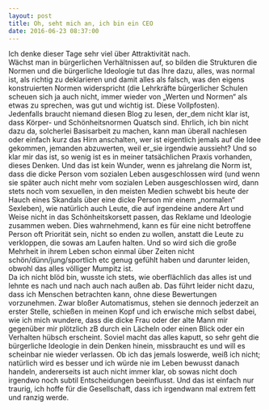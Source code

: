 ```yaml
---
layout: post
title: Oh, seht mich an, ich bin ein CEO
date: 2016-06-23 08:37:00
---
```


Ich denke dieser Tage sehr viel über Attraktivität nach.<br>
Wächst man in bürgerlichen Verhältnissen auf, so bilden die Strukturen die Normen und die bürgerliche Ideologie tut das Ihre dazu, alles, was normal ist, als richtig zu deklarieren und damit alles als falsch, was den eigens konstruierten Normen widerspricht (die Lehrkräfte bürgerlicher Schulen scheuen sich ja auch nicht, immer wieder von „Werten und Normen“ als etwas zu sprechen, was gut und wichtig ist. Diese Vollpfosten).<br>
Jedenfalls braucht niemand diesen Blog zu lesen, der\_dem nicht klar ist, dass Körper- und Schönheitsnormen Quatsch sind. Ehrlich, ich bin nicht dazu da, solcherlei Basisarbeit zu machen, kann man überall nachlesen oder einfach kurz das Hirn anschalten, wer ist eigentlich jemals auf die Idee gekommen, jemanden abzuwerten, weil er\_sie irgendwie aussieht? Und so klar mir das ist, so wenig ist es in meiner tatsächlichen Praxis vorhanden, dieses Denken. Und das ist kein Wunder, wenn es jahrelang die Norm ist, dass die dicke Person vom sozialen Leben ausgeschlossen wird (und wenn sie später auch nicht mehr vom sozialen Leben ausgeschlossen wird, dann stets noch vom sexuellen, in den meisten Medien schwebt bis heute der Hauch eines Skandals über eine dicke Person mir einem „normalen“ Sexleben), wie natürlich auch Leute, die auf irgendeine andere Art und Weise nicht in das Schönheitskorsett passen, das Reklame und Ideologie zusammen weben. Dies wahrnehmend, kann es für eine nicht betroffene Person oft Priorität sein, nicht so enden zu wollen, anstatt die Leute zu verkloppen, die sowas am Laufen halten. Und so wird sich die große Mehrheit in ihrem Leben schon einmal über Zeiten nicht schön/dünn/jung/sportlich etc genug gefühlt haben und darunter leiden, obwohl das alles völliger Mumpitz ist. <br>
Da ich nicht blöd bin, wusste ich stets, wie oberflächlich das alles ist und lehnte es nach und nach auch nach außen ab. Das führt leider nicht dazu, dass ich Menschen betrachten kann, ohne diese Bewertungen vorzunehmen. Zwar bloßer Automatismus, stehen sie dennoch jederzeit an erster Stelle, schießen in meinen Kopf und ich erwische mich selbst dabei, wie ich mich wundere, dass die dicke Frau oder der alte Mann mir gegenüber mir plötzlich zB durch ein Lächeln oder einen Blick oder ein Verhalten hübsch erscheint. Soviel macht das alles kaputt, so sehr geht die bürgerliche Ideologie in dein Denken hinein, missbraucht es und will es scheinbar nie wieder verlassen. Ob ich das jemals loswerde, weiß ich nicht; natürlich wird es besser und ich würde nie im Leben bewusst danach handeln, andererseits ist auch nicht immer klar, ob sowas nicht doch irgendwo noch subtil Entscheidungen beeinflusst. Und das ist einfach nur traurig, ich hoffe für die Gesellschaft, dass ich irgendwann mal extrem fett und ranzig werde.
